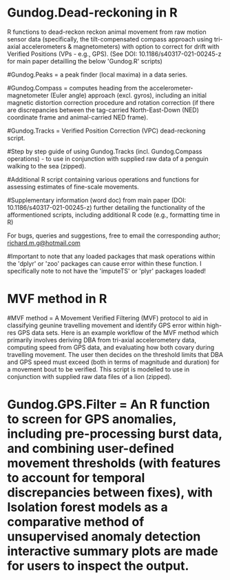 # Gundog.Dead-reckoning in R 
R functions to dead-reckon reckon animal movement from raw motion sensor data (specifically, the tilt-compensated compass approach using tri-axial accelerometers & magnetometers) with option to correct for drift with Verified Positions (VPs - e.g., GPS). (See DOI: 10.1186/s40317-021-00245-z for main paper detailling the below 'Gundog.R' scripts)

#Gundog.Peaks = a peak finder (local maxima) in a data series.

#Gundog.Compass = computes heading from the accelerometer-magnetometer (Euler angle) approach (excl. gyros), including an initial magnetic distortion correction procedure and rotation correction (if there are discrepancies between the tag-carried North-East-Down (NED) coordinate frame and animal-carried NED frame).

#Gundog.Tracks = Verified Position Correction (VPC) dead-reckoning script.

#Step by step guide of using Gundog.Tracks (incl. Gundog.Compass operations) - to use in conjunction with supplied raw data of a penguin walking to the sea (zipped).

#Additional R script containing various operations and functions for assessing estimates of fine-scale movements.

#Supplementary information (word doc) from main paper (DOI: 10.1186/s40317-021-00245-z) further detailing the functionality of the afformentioned scripts, including additional R code (e.g., formatting time in R)

For bugs, queries and suggestions, free to email the corresponding author; richard.m.g@hotmail.com

#Important to note that any loaded packages that mask operations within the 'dplyr' or 'zoo' packages can cause error within these function. I specifically note to not have the 'imputeTS' or 'plyr' packages loaded!
	
# MVF method in R
#MVF method = A Movement Verified Filtering (MVF) protocol to aid in classifying geunine travelling movement and identify GPS error within high-res GPS data sets. Here is an example workflow of the MVF method which primarily involves deriving DBA from tri-axial accelerometery data, computing speed from GPS data, and evaluating how both covary during travelling movement. The user then decides on the threshold limits that DBA and GPS speed must exceed (both in terms of magnitude and duration) for a movement bout to be verified. This script is modelled to use in conjunction with supplied raw data files of a lion (zipped).

# Gundog.GPS.Filter = An R function to screen for GPS anomalies, including pre-processing burst data, and combining user-defined movement thresholds (with features to account for temporal discrepancies between fixes), with Isolation forest models as a comparative method of unsupervised anomaly detection interactive summary plots are made for users to inspect the output.

